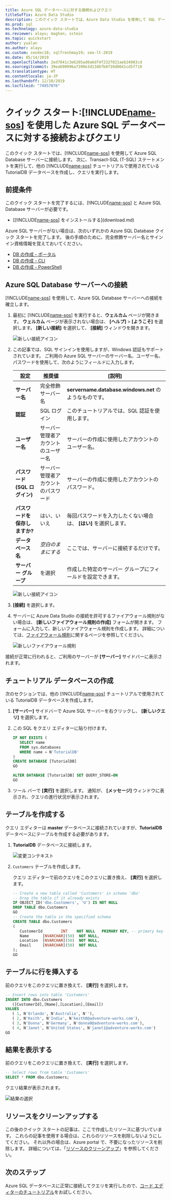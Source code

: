 ```yaml
---
title: Azure SQL データベースに対する接続およびクエリ
titleSuffix: Azure Data Studio
description: このクイック スタートでは、Azure Data Studio を使用して SQL データベースに接続し、クエリを実行する方法を示します
ms.prod: sql
ms.technology: azure-data-studio
ms.reviewer: alayu; maghan; sstein
ms.topic: quickstart
author: yualan
ms.author: alayu
ms.custom: seodec18; sqlfreshmay19; seo-lt-2019
ms.date: 05/14/2019
ms.openlocfilehash: 2ed7841c3e6205ad0a6df4f232f021aeb24983cd
ms.sourcegitcommit: 39ea690996a7390e3d13d6fb8f39d8641cd5f710
ms.translationtype: HT
ms.contentlocale: ja-JP
ms.lasthandoff: 12/10/2019
ms.locfileid: "74957076"
---
```

# <a name="quickstart-use-includename-sosincludesname-sos-shortmd-to-connect-and-query-azure-sql-database"></a>クイック スタート:[!INCLUDE[name-sos](../includes/name-sos-short.md)] を使用した Azure SQL データベースに対する接続およびクエリ

このクイック スタートでは、[!INCLUDE[name-sos](../includes/name-sos-short.md)] を使用して Azure SQL Database サーバーに接続します。 次に、Transact-SQL (T-SQL) ステートメントを実行して、他の [!INCLUDE[name-sos](../includes/name-sos-short.md)] チュートリアルで使用されている TutorialDB データベースを作成し、クエリを実行します。

## <a name="prerequisites"></a>前提条件

このクイック スタートを完了するには、[!INCLUDE[name-sos](../includes/name-sos-short.md)] と Azure SQL Database サーバーが必要です。

- [[!INCLUDE[name-sos](../includes/name-sos-short.md)] をインストールする](download.md)

Azure SQL サーバーがない場合は、次のいずれかの Azure SQL Database クイック スタートを完了します。 後の手順のために、完全修飾サーバー名とサインイン資格情報を覚えておいてください。

- [DB の作成 - ポータル](https://docs.microsoft.com/azure/sql-database/sql-database-get-started-portal)
- [DB の作成 - CLI](https://docs.microsoft.com/azure/sql-database/sql-database-get-started-cli)
- [DB の作成 - PowerShell](https://docs.microsoft.com/azure/sql-database/sql-database-get-started-powershell)


## <a name="connect-to-your-azure-sql-database-server"></a>Azure SQL Database サーバーへの接続

[!INCLUDE[name-sos](../includes/name-sos-short.md)] を使用して、Azure SQL Database サーバーへの接続を確立します。

1. 最初に [!INCLUDE[name-sos](../includes/name-sos-short.md)] を実行すると、**ウェルカム** ページが開きます。 **ウェルカム** ページが表示されない場合は、 **[ヘルプ]**  >  **[ようこそ]** を選択します。 **[新しい接続]** を選択して、 **[接続]** ウィンドウを開きます。
   
   ![新しい接続アイコン](media/quickstart-sql-database/new-connection-icon.png)

2. この記事では、SQL サインインを使用しますが、Windows 認証もサポートされています。 ご利用の Azure SQL サーバーのサーバー名、ユーザー名、パスワードを使用して、次のようにフィールドに入力します。

   | 設定       | 推奨値 | [説明] |
   | ------------ | ------------------ | ------------------------------------------------- | 
   | **サーバー名** | 完全修飾サーバー名 | **servername.database.windows.net** のようなものです。 |
   | **認証** | SQL ログイン| このチュートリアルでは、SQL 認証を使用します。 |
   | **ユーザー名** | サーバー管理者アカウントのユーザー名 | サーバーの作成に使用したアカウントのユーザー名。 |
   | **パスワード (SQL ログイン)** | サーバー管理者アカウントのパスワード | サーバーの作成に使用したアカウントのパスワード。 |
   | **パスワードを保存しますか?** | はい、いいえ | 毎回パスワードを入力したくない場合は、 **[はい]** を選択します。 |
   | **データベース名** | *空白のままにする* | ここでは、サーバーに接続するだけです。 |
   | **サーバー グループ** | <Default> を選択 | 作成した特定のサーバー グループにフィールドを設定できます。 | 

   ![新しい接続アイコン](media/quickstart-sql-database/new-connection-screen.png)  

3. **[接続]** を選択します。

4. サーバーに Azure Data Studio の接続を許可するファイアウォール規則がない場合は、 **[新しいファイアウォール規則の作成]** フォームが開きます。 フォームに入力して、新しいファイアウォール規則を作成します。 詳細については、[ファイアウォール規則](https://docs.microsoft.com/azure/sql-database/sql-database-firewall-configure)に関するページを参照してください。

   ![新しいファイアウォール規則](media/quickstart-sql-database/firewall.png)  

接続が正常に行われると、ご利用のサーバーが **[サーバー]** サイドバーに表示されます。

## <a name="create-the-tutorial-database"></a>チュートリアル データベースの作成

次のセクションでは、他の [!INCLUDE[name-sos](../includes/name-sos-short.md)] チュートリアルで使用されている TutorialDB データベースを作成します。

1. **[サーバー]** サイドバーで Azure SQL サーバーを右クリックし、 **[新しいクエリ]** を選択します。

1. この SQL をクエリ エディターに貼り付けます。

   ```sql
   IF NOT EXISTS (
      SELECT name
      FROM sys.databases
      WHERE name = N'TutorialDB'
   )
   CREATE DATABASE [TutorialDB]
   GO

   ALTER DATABASE [TutorialDB] SET QUERY_STORE=ON
   GO
   ```

1. ツール バーで **[実行]** を選択します。 通知が、 **[メッセージ]** ウィンドウに表示され、クエリの進行状況が表示されます。

## <a name="create-a-table"></a>テーブルを作成する

クエリ エディターは **master** データベースに接続されていますが、**TutorialDB** データベースにテーブルを作成する必要があります。 

1. **TutorialDB** データベースに接続します。

   ![変更コンテキスト](media/quickstart-sql-database/change-context2.png)



1. `Customers` テーブルを作成します。 

   クエリ エディターで前のクエリをこのクエリに置き換え、 **[実行]** を選択します。

   ```sql
   -- Create a new table called 'Customers' in schema 'dbo'
   -- Drop the table if it already exists
   IF OBJECT_ID('dbo.Customers', 'U') IS NOT NULL
   DROP TABLE dbo.Customers
   GO
   -- Create the table in the specified schema
   CREATE TABLE dbo.Customers
   (
      CustomerId        INT    NOT NULL   PRIMARY KEY, -- primary key column
      Name      [NVARCHAR](50)  NOT NULL,
      Location  [NVARCHAR](50)  NOT NULL,
      Email     [NVARCHAR](50)  NOT NULL
   );
   GO
   ```


## <a name="insert-rows-into-the-table"></a>テーブルに行を挿入する

前のクエリをこのクエリに置き換えて、 **[実行]** を選択します。

   ```sql
   -- Insert rows into table 'Customers'
   INSERT INTO dbo.Customers
      ([CustomerId],[Name],[Location],[Email])
   VALUES
      ( 1, N'Orlando', N'Australia', N''),
      ( 2, N'Keith', N'India', N'keith0@adventure-works.com'),
      ( 3, N'Donna', N'Germany', N'donna0@adventure-works.com'),
      ( 4, N'Janet', N'United States', N'janet1@adventure-works.com')
   GO
   ```

## <a name="view-the-result"></a>結果を表示する

前のクエリをこのクエリに置き換えて、 **[実行]** を選択します。

   ```sql
   -- Select rows from table 'Customers'
   SELECT * FROM dbo.Customers;
   ```

クエリ結果が表示されます。

   ![結果の選択](media/quickstart-sql-database/select-results2.png)


## <a name="clean-up-resources"></a>リソースをクリーンアップする

この後のクイック スタートの記事は、ここで作成したリソースに基づいています。 これらの記事を使用する場合は、これらのリソースを削除しないようにしてください。 それ以外の場合は、Azure portal で、不要になったリソースを削除します。 詳細については、「[リソースのクリーンアップ](https://docs.microsoft.com/azure/sql-database/sql-database-get-started-portal#clean-up-resources)」を参照してください。

## <a name="next-steps"></a>次のステップ

Azure SQL データベースに正常に接続してクエリを実行したので、[コード エディターのチュートリアル](tutorial-sql-editor.md)をお試しください。
